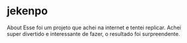 # jekenpo
About Esse foi um projeto que achei na internet e tentei replicar. Achei super divertido e interessante de fazer, o resultado foi surpreendente.
